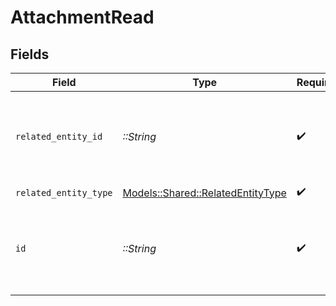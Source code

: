 # AttachmentRead


## Fields

| Field                                                                          | Type                                                                           | Required                                                                       | Description                                                                    |
| ------------------------------------------------------------------------------ | ------------------------------------------------------------------------------ | ------------------------------------------------------------------------------ | ------------------------------------------------------------------------------ |
| `related_entity_id`                                                            | *::String*                                                                     | :heavy_check_mark:                                                             | The unique identifier of the exemption associated<br/>        with the attachment. |
| `related_entity_type`                                                          | [Models::Shared::RelatedEntityType](../../models/shared/relatedentitytype.md)  | :heavy_check_mark:                                                             | N/A                                                                            |
| `id`                                                                           | *::String*                                                                     | :heavy_check_mark:                                                             | The unique identifier of the uploaded attachment (attachment ID).              |
